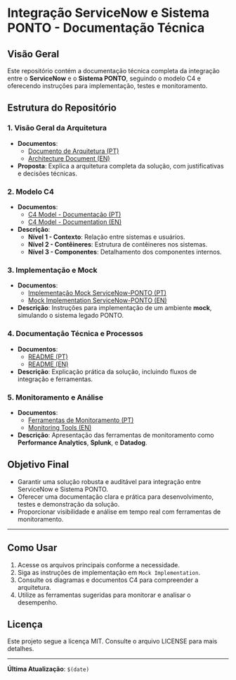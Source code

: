 
# Integração ServiceNow e Sistema PONTO - Documentação Técnica

## **Visão Geral**
Este repositório contém a documentação técnica completa da integração entre o **ServiceNow** e o **Sistema PONTO**, seguindo o modelo C4 e oferecendo instruções para implementação, testes e monitoramento.

## **Estrutura do Repositório**

### **1. Visão Geral da Arquitetura**
- **Documentos**:
  - [Documento de Arquitetura (PT)](architecture_document_servicenow_ponto-pt.md)
  - [Architecture Document (EN)](architecture_document_servicenow_ponto-en.md)
- **Proposta**: Explica a arquitetura completa da solução, com justificativas e decisões técnicas.

### **2. Modelo C4**
- **Documentos**:
  - [C4 Model - Documentação (PT)](c4_model_documentacao-pt.md)
  - [C4 Model - Documentation (EN)](c4_model_documentation-en.md)
- **Descrição**:
  - **Nível 1 - Contexto**: Relação entre sistemas e usuários.
  - **Nível 2 - Contêineres**: Estrutura de contêineres nos sistemas.
  - **Nível 3 - Componentes**: Detalhamento dos componentes internos.

### **3. Implementação e Mock**
- **Documentos**:
  - [Implementação Mock ServiceNow-PONTO (PT)](implementation_mock_serviceNow_point-pt.md)
  - [Mock Implementation ServiceNow-PONTO (EN)](implementation_mock_serviceNow_point-en.md)
- **Descrição**: Instruções para implementação de um ambiente **mock**, simulando o sistema legado PONTO.

### **4. Documentação Técnica e Processos**
- **Documentos**:
  - [README (PT)](README-pt.md)
  - [README (EN)](README-en.md)
- **Descrição**: Explicação prática da solução, incluindo fluxos de integração e ferramentas.

### **5. Monitoramento e Análise**
- **Documentos**:
  - [Ferramentas de Monitoramento (PT)](servicenow_monitoring_tools-pt.md)
  - [Monitoring Tools (EN)](servicenow_monitoring_tools-en.md)
- **Descrição**: Apresentação das ferramentas de monitoramento como **Performance Analytics**, **Splunk**, e **Datadog**.

## **Objetivo Final**
- Garantir uma solução robusta e auditável para integração entre ServiceNow e Sistema PONTO.
- Oferecer uma documentação clara e prática para desenvolvimento, testes e demonstração da solução.
- Proporcionar visibilidade e análise em tempo real com ferramentas de monitoramento.

---

## **Como Usar**
1. Acesse os arquivos principais conforme a necessidade.
2. Siga as instruções de implementação em `Mock Implementation`.
3. Consulte os diagramas e documentos C4 para compreender a arquitetura.
4. Utilize as ferramentas sugeridas para monitorar e analisar o desempenho.

## **Licença**
Este projeto segue a licença MIT. Consulte o arquivo LICENSE para mais detalhes.

---

**Última Atualização**: `$(date)`

